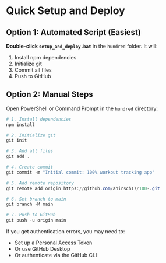 # Quick Setup and Deploy

## Option 1: Automated Script (Easiest)

**Double-click `setup_and_deploy.bat`** in the `hundred` folder. It will:
1. Install npm dependencies
2. Initialize git
3. Commit all files
4. Push to GitHub

## Option 2: Manual Steps

Open PowerShell or Command Prompt in the `hundred` directory:

```powershell
# 1. Install dependencies
npm install

# 2. Initialize git
git init

# 3. Add all files
git add .

# 4. Create commit
git commit -m "Initial commit: 100% workout tracking app"

# 5. Add remote repository
git remote add origin https://github.com/ahirsch17/100-.git

# 6. Set branch to main
git branch -M main

# 7. Push to GitHub
git push -u origin main
```

If you get authentication errors, you may need to:
- Set up a Personal Access Token
- Or use GitHub Desktop
- Or authenticate via the GitHub CLI

